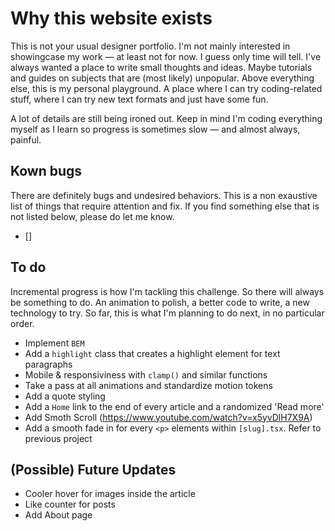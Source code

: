 # Why this website exists

This is not your usual designer portfolio. I'm not mainly interested in showingcase my work — at least not for now. I guess only time will tell. I've always wanted a place to write small thoughts and ideas. Maybe tutorials and guides on subjects that are (most likely) unpopular. Above everything else, this is my personal playground. A place where I can try coding-related stuff, where I can try new text formats and just have some fun.

A lot of details are still being ironed out. Keep in mind I'm coding everything myself as I learn so progress is sometimes slow — and almost always, painful.

## Kown bugs

There are definitely bugs and undesired behaviors. This is a non exaustive list of things that require attention and fix. If you find something else that is not listed below, please do let me know.

- []

## To do

Incremental progress is how I'm tackling this challenge. So there will always be something to do. An animation to polish, a better code to write, a new technology to try. So far, this is what I'm planning to do next, in no particular order.

- Implement `BEM`
- Add a `highlight` class that creates a highlight element for text paragraphs
- Mobile & responsiviness with `clamp()` and similar functions
- Take a pass at all animations and standardize motion tokens
- Add a quote styling
- Add a `Home` link to the end of every article and a randomized 'Read more'
- Add Smoth Scroll (https://www.youtube.com/watch?v=x5yvDlH7X9A)
- Add a smooth fade in for every `<p>` elements within `[slug].tsx`. Refer to previous project

## (Possible) Future Updates

- Cooler hover for images inside the article
- Like counter for posts
- Add About page
